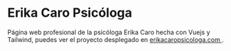 # Erika Caro Psicóloga

Página web profesional de la psicóloga Erika Caro hecha con Vuejs y Tailwind, puedes ver el proyecto desplegado en [erikacaropsicologa.com ](https://erikacaropsicologa.com).
